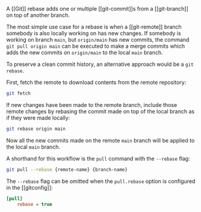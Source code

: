 A [[Git]] rebase adds one or multiple [[git-commit]]s from a [[git-branch]] on top of another branch.

The most simple use case for a rebase is when a [[git-remote]] branch somebody is also locally working on has new changes.
If somebody is working on branch `main`, but `origin/main` has new commits, the command `git pull origin main` can be executed to make a merge commits which adds the new commits on `origin/main` to the local `main` branch.

To preserve a clean commit history, an alternative approach would be a `git rebase`.

First, fetch the remote to download contents from the remote repository:
```sh
git fetch
```

If new changes have been made to the remote branch, include those remote changes by rebasing the commit made on top of the local branch as if they were made locally:
```sh
git rebase origin main
```

Now all the new commits made on the remote `main` branch will be applied to the local `main` branch.

A shorthand for this workflow is the `pull` command with the `--rebase` flag:
```sh
git pull --rebase {remote-name} {branch-name}
```

The `--rebase` flag can be omitted when the `pull.rebase` option is configured in the [[gitconfig]]:
```ini
[pull]
    rebase = true
```

